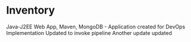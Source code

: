 # Inventory
 Java-J2EE Web App, Maven, MongoDB - Application created for DevOps Implementation
 Updated to invoke pipeline
 Another update
 updated
 
